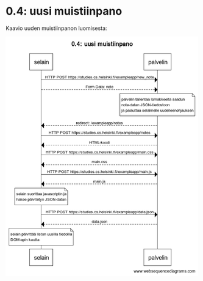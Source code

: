 # 0.4: uusi muistiinpano

Kaavio uuden muistiinpanon luomisesta:  

![uusi muistiinpano](https://github.com/Elyrie/fullstack-open/blob/main/00/assets/0.4_uusi_muistiinpano.png?raw=true)
